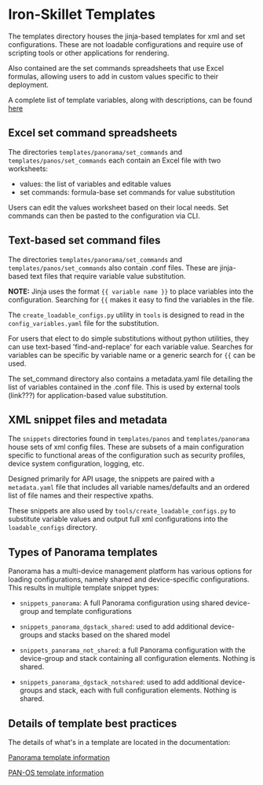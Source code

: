 # Iron-Skillet Templates

The templates directory houses the jinja-based templates for xml and set
configurations. These are not loadable configurations and require use
of scripting tools or other applications for rendering.

Also contained are the set commands spreadsheets that use Excel formulas,
allowing users to add in custom values specific to their deployment.

A complete list of template variables, along with descriptions, can be found
[here](https://iron-skillet.readthedocs.io/en/80dev/creating_loadable_configs.html#variables-list-and-descriptions)


##  Excel set command spreadsheets
The directories `templates/panorama/set_commands` and `templates/panos/set_commands`
each contain an Excel file with two worksheets:

* values: the list of variables and editable values
* set commands: formula-base set commands for value substitution

Users can edit the values worksheet based on their local needs. Set commands
can then be pasted to the configuration via CLI.

## Text-based set command files
The directories `templates/panorama/set_commands` and `templates/panos/set_commands`
also contain .conf files. These are jinja-based text files that require variable
value substitution.

**NOTE:** Jinja uses the format `{{ variable name }}` to place variables into
the configuration. Searching for `{{` makes it easy to find the variables
in the file.

The `create_loadable_configs.py` utility in `tools` is designed to read in
the `config_variables.yaml` file for the substitution.

For users that elect to do simple substitutions without python utilities,
they can use text-based 'find-and-replace' for each variable value. Searches
for variables can be specific by variable name or a generic search for `{{`
can be used.

The set_command directory also contains a metadata.yaml file detailing the
list of variables contained in the .conf file. This is used by external tools
(link???) for application-based value substitution.

## XML snippet files and metadata
The `snippets` directories found in `templates/panos` and `templates/panorama`
house sets of xml config files. These are subsets of a main configuration
specific to functional areas of the configuration such as security profiles,
device system configuration, logging, etc.

Designed primarily for API usage, the snippets are paired with a `metadata.yaml`
file that includes all variable names/defaults and an ordered list of file names
and their respective xpaths.

These snippets are also used by `tools/create_loadable_configs.py` to
substitute variable values and output full xml configurations into the
`loadable_configs` directory.

## Types of Panorama templates
Panorama has a multi-device management platform has various options for loading
configurations, namely shared and device-specific configurations. This results
in multiple template snippet types:

* `snippets_panorama`: A full Panorama configuration using shared device-group
and template configurations

* `snippets_panorama_dgstack_shared`: used to add additional device-groups
and stacks based on the shared model

* `snippets_panorama_not_shared`: a full Panorama configuration with the device-group
and stack containing all configuration elements. Nothing is shared.

* `snippets_panorama_dgstack_notshared`: used to add additional device-groups
and stack, each with full configuration elements. Nothing is shared.


## Details of template best practices
The details of what's in a template are located in the documentation:

[Panorama template information](https://iron-skillet.readthedocs.io/en/80dev/panorama_template_guide.html)

[PAN-OS template information](https://iron-skillet.readthedocs.io/en/80dev/panos_template_guide.html)
